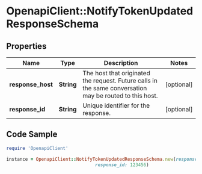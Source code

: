 # OpenapiClient::NotifyTokenUpdatedResponseSchema

## Properties

Name | Type | Description | Notes
------------ | ------------- | ------------- | -------------
**response_host** | **String** | The host that originated the request. Future calls in the same conversation may be routed to this host.  | [optional] 
**response_id** | **String** | Unique identifier for the response.  | [optional] 

## Code Sample

```ruby
require 'OpenapiClient'

instance = OpenapiClient::NotifyTokenUpdatedResponseSchema.new(response_host: site1.mastercard.com,
                                 response_id: 123456)
```


